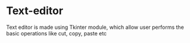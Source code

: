# Text-editor
Text editor is made using Tkinter module, which allow user performs the basic operations like cut, copy, paste etc
